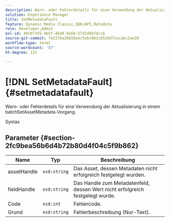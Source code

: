 ```yaml
---
description: Warn- oder Fehlerdetails für eine Verwendung der Aktualisierung in einem batchSetAssetMetadata-Vorgang.
solution: Experience Manager
title: SetMetadataFault
feature: Dynamic Media Classic,SDK/API,Metadata
role: Developer,Admin
exl-id: 49c6f355-4b5f-4b98-9a58-5732d56fdccb
source-git-commit: f42378a20b58e4c5ebc961c6526d7cecabc2ae38
workflow-type: tm+mt
source-wordcount: '57'
ht-degree: 12%

---
```


# [!DNL SetMetadataFault]{#setmetadatafault}

Warn- oder Fehlerdetails für eine Verwendung der Aktualisierung in einem batchSetAssetMetadata-Vorgang.

Syntax

## Parameter {#section-2fc9bea56b6d4b72b80d4f04c5f9b862}

| Name | Typ | Beschreibung |
|---|---|---|
| assetHandle | `xsd:string` | Das Asset, dessen Metadaten nicht erfolgreich festgelegt wurden. |
| fieldHandle | `xsd:string` | Das Handle zum Metadatenfeld, dessen Wert nicht erfolgreich festgelegt wurde. |
| Code | `xsd:int` | Fehlercode. |
| Grund | `xsd:string` | Fehlerbeschreibung (Nur-Text). |
